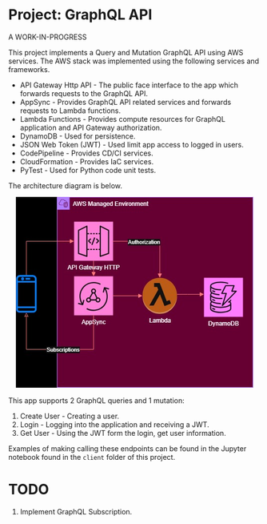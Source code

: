 # Project: GraphQL API

A WORK-IN-PROGRESS

This project implements a Query and Mutation GraphQL API using AWS services. The AWS stack was implemented using the following services and frameworks.

* API Gateway Http API - The public face interface to the app which forwards requests to the GraphQL API.
* AppSync - Provides GraphQL API related services and forwards requests to Lambda functions.  
* Lambda Functions - Provides compute resources for GraphQL application and API Gateway authorization.
* DynamoDB - Used for persistence.
* JSON Web Token (JWT) - Used limit app access to logged in users.
* CodePipeline - Provides CD/CI services.  
* CloudFormation - Provides IaC services. 
* PyTest - Used for Python code unit tests.

The architecture diagram is below.

<p align="center">
  <img src="./assets/img/arch3.jpg" />
</p>

This app supports 2 GraphQL queries and 1 mutation:

1. Create User - Creating a user.
1. Login - Logging into the application and receiving a JWT.
2. Get User - Using the JWT form the login, get user information.

Examples of making calling these endpoints can be found in the Jupyter notebook found in the `client` folder of this project. 

# TODO

1. Implement GraphQL Subscription. 




